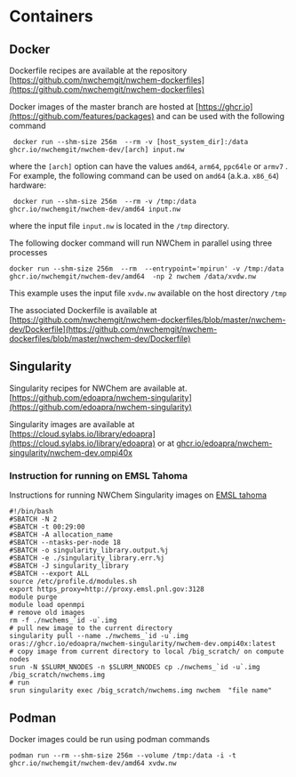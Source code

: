 # Containers

## Docker 

Dockerfile recipes are available at the repository [https://github.com/nwchemgit/nwchem-dockerfiles](https://github.com/nwchemgit/nwchem-dockerfiles)

Docker images of the master branch are hosted at [https://ghcr.io](https://github.com/features/packages) and can be used with the following command  

```
 docker run --shm-size 256m  --rm -v [host_system_dir]:/data ghcr.io/nwchemgit/nwchem-dev/[arch] input.nw
```
where the `[arch]` option can have the values `amd64`, `arm64`, `ppc64le` or `armv7` . For example, the following command can be used on `amd64` (a.k.a. `x86_64`) hardware:
```
 docker run --shm-size 256m  --rm -v /tmp:/data ghcr.io/nwchemgit/nwchem-dev/amd64 input.nw
```
where the input file `input.nw` is located in the `/tmp` directory.


The following docker command will run NWChem in parallel using three processes 
```
docker run --shm-size 256m  --rm  --entrypoint='mpirun' -v /tmp:/data ghcr.io/nwchemgit/nwchem-dev/amd64  -np 2 nwchem /data/xvdw.nw
```
This example uses the input file `xvdw.nw` available on the host directory `/tmp`

The associated Dockerfile is available at  
[https://github.com/nwchemgit/nwchem-dockerfiles/blob/master/nwchem-dev/Dockerfile](https://github.com/nwchemgit/nwchem-dockerfiles/blob/master/nwchem-dev/Dockerfile) 


## Singularity

Singularity recipes for NWChem are available at.  
[https://github.com/edoapra/nwchem-singularity](https://github.com/edoapra/nwchem-singularity)

Singularity images are available at  
[https://cloud.sylabs.io/library/edoapra](https://cloud.sylabs.io/library/edoapra)
or at
[ghcr.io/edoapra/nwchem-singularity/nwchem-dev.ompi40x](https://ghcr.io/edoapra/nwchem-singularity/nwchem-dev.ompi40)


### Instruction for running on EMSL Tahoma

Instructions for running NWChem Singularity images on [EMSL tahoma](https://www.emsl.pnnl.gov/MSC/UserGuide/tahoma/tahoma_overview.html)

```
#!/bin/bash
#SBATCH -N 2
#SBATCH -t 00:29:00
#SBATCH -A allocation_name
#SBATCH --ntasks-per-node 18
#SBATCH -o singularity_library.output.%j
#SBATCH -e ./singularity_library.err.%j
#SBATCH -J singularity_library
#SBATCH --export ALL
source /etc/profile.d/modules.sh
export https_proxy=http://proxy.emsl.pnl.gov:3128
module purge
module load openmpi
# remove old images
rm -f ./nwchems_`id -u`.img
# pull new image to the current directory
singularity pull --name ./nwchems_`id -u`.img oras://ghcr.io/edoapra/nwchem-singularity/nwchem-dev.ompi40x:latest
# copy image from current directory to local /big_scratch/ on compute nodes
srun -N $SLURM_NNODES -n $SLURM_NNODES cp ./nwchems_`id -u`.img /big_scratch/nwchems.img
# run
srun singularity exec /big_scratch/nwchems.img nwchem  "file name"
```

## Podman

Docker images could be run using podman commands
```
podman run --rm --shm-size 256m --volume /tmp:/data -i -t ghcr.io/nwchemgit/nwchem-dev/amd64 xvdw.nw
```
